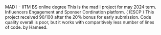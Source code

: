 MAD I - IITM BS online degree
This is the mad I project for may 2024 term.
Influencers Engagement and Sponser Cordination platform. ( IESCP )
This project received 90/100 after the 20% bonus for early submission.
Code quality overall is poor, but it works with comparitively less number of lines of code.
by Hameed.
